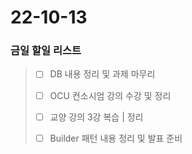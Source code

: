 # 22-10-13
### 금일 할일 리스트

> - [ ] DB 내용 정리 및 과제 마무리
>
> - [ ] OCU 컨소시엄 강의 수강 및 정리
>
> - [ ] 교양 강의 3강 복습 | 정리
> 
> - [ ] Builder 패턴 내용 정리 및 발표 준비
>